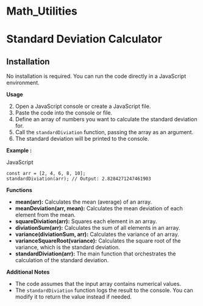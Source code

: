 # Math_Utilities

# Standard Deviation Calculator

## Installation

No installation is required. You can run the code directly in a JavaScript environment.

**Usage**

2.  Open a JavaScript console or create a JavaScript file.
3.  Paste the code into the console or file.
4.  Define an array of numbers you want to calculate the standard deviation for.
5.  Call the `standardDiviation` function, passing the array as an argument.
6.  The standard deviation will be printed to the console.

**Example :**

JavaScript

```
const arr = [2, 4, 6, 8, 10];
standardDiviation(arr); // Output: 2.8284271247461903

```

**Functions**

- **mean(arr):** Calculates the mean (average) of an array.
- **meanDeviation(arr, mean):** Calculates the mean deviation of each element from the mean.
- **squareDiviation(arr):** Squares each element in an array.
- **diviationSum(arr):** Calculates the sum of all elements in an array.
- **variance(diviationSum, arr):** Calculates the variance of an array.
- **varianceSquareRoot(variance):** Calculates the square root of the variance, which is the standard deviation.
- **standardDiviation(arr):** The main function that orchestrates the calculation of the standard deviation.

**Additional Notes**

- The code assumes that the input array contains numerical values.
- The `standardDiviation` function logs the result to the console. You can modify it to return the value instead if needed.
